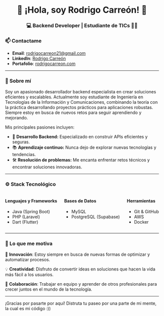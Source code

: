 <h1 align="center">👋 ¡Hola, soy Rodrigo Carreón! 🚀</h1>
<h3 align="center">💻 Backend Developer | Estudiante de TICs 👨‍💻</h3>

### 📫 Contactame
- **Email**: rodrigocarreon21@gmail.com
- **LinkedIn**: [Rodrigo Carreón](https://www.linkedin.com/in/rodrigocarreon)
- **Portafolio**: [rodrigocarreon.com](https://www.rodrigocarreon.com)

---

### 🎯 Sobre mí
Soy un apasionado desarrollador backend especialista en crear soluciones eficientes y escalables. Actualmente soy estudiante de Ingeniería en Tecnologías de la Información y Comunicaciones, combinando la teoría con la práctica desarrollando proyectos prácticos para aplicaciones robustas. Siempre estoy en busca de nuevos retos para seguir aprendiendo y mejorando.

Mis principales pasiones incluyen:
- 🌱 **Desarrollo Backend:** Especializado en construir APIs eficientes y seguras.
- 📚 **Aprendizaje continuo:** Nunca dejo de explorar nuevas tecnologías y tendencias.
- 🛠️ **Resolución de problemas:** Me encanta enfrentar retos técnicos y encontrar soluciones innovadoras.

---

### ⚙️ Stack Tecnológico

<div style="display: flex; justify-content: space-between; text-align: left;">
    <div style="margin-right: 20px;">
        <h4>Lenguajes y Frameworks</h4>
        <ul>
            <li>Java (Spring Boot)</li>
            <li>PHP (Laravel)</li>
            <li>Dart (Flutter)</li>
        </ul>
    </div>
    <div style="margin-right: 20px;">
        <h4>Bases de Datos</h4>
        <ul>
            <li>MySQL</li>
            <li>PostgreSQL (Supabase)</li>
        </ul>
    </div>
    <div>
        <h4>Herramientas</h4>
        <ul>
            <li>Git & GitHub</li>
            <li>AWS</li>
            <li>Docker</li>
        </ul>
    </div>
</div>

---

### 🌟 Lo que me motiva

🚀 **Innovación**: Estoy siempre en busca de nuevas formas de optimizar y automatizar procesos.

💡 **Creatividad**: Disfruto de convertir ideas en soluciones que hacen la vida más fácil a los usuarios.

💼 **Colaboración**: Trabajar en equipo y aprender de otros profesionales para crecer juntos en el mundo de la tecnología.

---

¡Gracias por pasarte por aquí! Distruta tu paseo por una parte de mi mente, la cual es mi código :))
